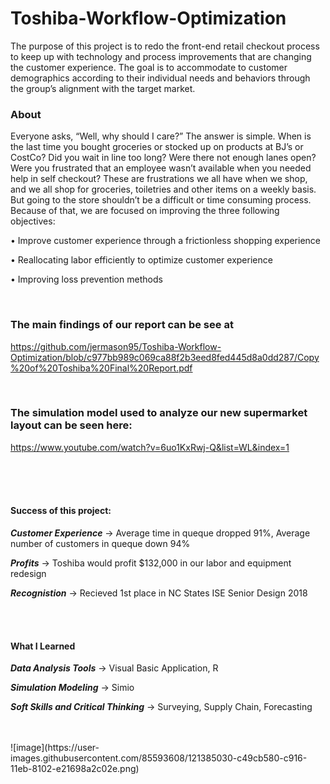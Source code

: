 # Toshiba-Workflow-Optimization

The purpose of this project is to redo the front-end retail checkout process to keep up with technology and process improvements that are changing the customer experience. The goal is to accommodate to customer demographics according to their individual needs and behaviors through the group’s alignment with the target market.

### About
Everyone asks, “Well, why should I care?” The answer is simple. When is the last time you bought groceries or stocked up on products at BJ’s or CostCo? Did you wait in line too long? Were there not enough lanes open? Were you frustrated that an employee wasn’t available when you needed help in self checkout?
These are frustrations we all have when we shop, and we all shop for groceries, toiletries and other items on a weekly basis. But going to the store shouldn’t be a difficult or time consuming process. Because of that, we are focused on improving the three following objectives: 

•	Improve customer experience through a frictionless shopping experience 

•	Reallocating labor efficiently to optimize customer experience 

•	Improving loss prevention methods


<br/>

### The main findings of our report can be see at 

https://github.com/jermason95/Toshiba-Workflow-Optimization/blob/c977bb989c069ca88f2b3eed8fed445d8a0dd287/Copy%20of%20Toshiba%20Final%20Report.pdf

<br/>

### The simulation model used to analyze our new supermarket layout can be seen here: 

https://www.youtube.com/watch?v=6uo1KxRwj-Q&list=WL&index=1

 
  <br/>
  <br/>
  <br/>

#### Success of this project:

***Customer Experience*** → Average time in queque dropped 91%, Average number of customers in queque down 94%

***Profits*** →  Toshiba would profit $132,000 in our labor and equipment redesign

***Recognistion*** →  Recieved 1st place in NC States ISE Senior Design 2018

 <br/>
 <br/>

#### What I Learned

***Data Analysis Tools*** → Visual Basic Application, R

***Simulation Modeling*** → Simio

***Soft Skills and Critical Thinking*** → Surveying, Supply Chain, Forecasting
 
 <br/>
  <br/>
![image](https://user-images.githubusercontent.com/85593608/121385030-c49cb580-c916-11eb-8102-e21698a2c02e.png)

